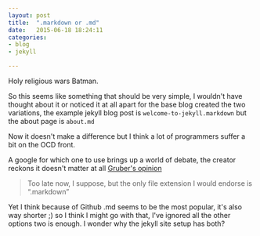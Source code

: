 ```yaml
---
layout: post
title:  ".markdown or .md"
date:   2015-06-18 18:24:11
categories: 
- blog
- jekyll 

---
```


Holy religious wars Batman.

So this seems like something that should be very simple, I wouldn't have thought about it or noticed it at all apart for the base blog created the two variations, the example jekyll blog post is `welcome-to-jekyll.markdown` but the about page is `about.md`

Now it doesn't make a difference but I think a lot of programmers suffer a bit on the OCD front.

A google for which one to use brings up a world of debate, the creator reckons it doesn't matter at all [Gruber's opinion](http://daringfireball.net/linked/2014/01/08/markdown-extension)

> Too late now, I suppose, but the only file extension I would endorse is “.markdown”

Yet I think because of Github .md seems to be the most popular, it's also way shorter ;) so I think I might go with that, I've ignored all the other options two is enough.  I wonder why the jekyll site setup has both?